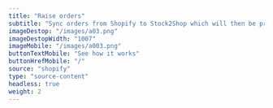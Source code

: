 ```yaml
---
title: "Raise orders"
subtitle: "Sync orders from Shopify to Stock2Shop which will then be processed into your ERP / Accounting System"
imageDestop: "/images/a03.png"
imageDestopWidth: "1007"
imageMobile: "/images/a003.png"
buttonTextMobile: "See how it works"
buttonHrefMobile: "/" 
source: "shopify"
type: "source-content"
headless: true
weight: 2
---
```

